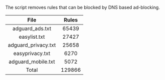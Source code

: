 The script removes rules that can be blocked by DNS based ad-blocking.


| File | Rules |
|:----:|:-----:|
| adguard_ads.txt | 65439 |
| easylist.txt | 27427 |
| adguard_privacy.txt | 25658 |
| easyprivacy.txt | 6270 |
| adguard_mobile.txt | 5072 |
| Total | 129866 |